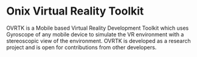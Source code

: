 # Onix Virtual Reality Toolkit
OVRTK is a Mobile based Virtual Reality Development Toolkit which uses Gyroscope of any mobile device to simulate the VR environment with a stereoscopic view of the environment.
OVRTK is developed as a research project and is open for contributions from other developers.